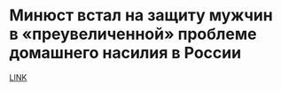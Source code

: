# Минюст встал на защиту мужчин в «преувеличенной» проблеме домашнего насилия в России



[LINK](https://varlamov.ru/3674024.html)